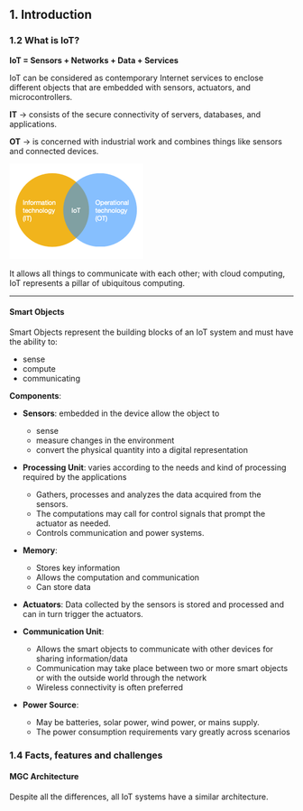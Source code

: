 ## 1. Introduction

### 1.2 What is IoT?

**IoT = Sensors + Networks + Data + Services**

IoT can be considered as contemporary Internet services to enclose different objects that are embedded with sensors, actuators, and microcontrollers.

**IT** -> consists of the secure connectivity of servers, databases, and applications.

**OT** -> is concerned with industrial work and combines things like sensors and connected devices.

![IoT definition](../images/1-Introduction/1.2-IoT-def.png)

It allows all things to communicate with each other; with cloud computing, IoT represents a pillar of ubiquitous computing.

---

#### Smart Objects

Smart Objects represent the building blocks of an IoT system and must have the ability to:

- sense
- compute
- communicating

**Components**:

- **Sensors**: embedded in the device allow the object to
    - sense
    - measure changes in the environment
    - convert the physical quantity into a digital representation

- **Processing Unit**: varies according to the needs and kind of processing required by the applications
    - Gathers, processes and analyzes the data acquired from the sensors.
    - The computations may call for control signals that prompt the actuator as needed.
    - Controls communication and power systems.

- **Memory**:
    - Stores key information
    - Allows the computation and communication
    - Can store data

- **Actuators**:
    Data collected by the sensors is stored and processed and can in turn trigger the actuators.

- **Communication Unit**:
    - Allows the smart objects to communicate with other devices for sharing information/data
    - Communication may take place between two or more smart objects or with the outside world through the network
    - Wireless connectivity is often preferred

- **Power Source**:
    - May be batteries, solar power, wind power, or mains supply.
    - The power consumption requirements vary greatly across scenarios

### 1.4 Facts, features and challenges

#### MGC Architecture

Despite all the differences, all IoT systems have a similar architecture.
